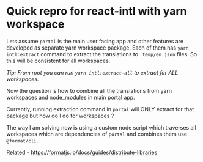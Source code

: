# Quick repro for react-intl with yarn workspace

Lets assume `portal` is the main user facing app and other features are developed as separate yarn workspace package. Each of them has `yarn intl:extract` 
command to extract the translations to `.temp/en.json` files. So this will be consistent for all workspaces.

_Tip: From root you can run `yarn intl:extract-all` to extract for ALL workspaces._

Now the question is how to combine all the translations from yarn workspaces and node_modules in main portal app.

Currently, running extraction command in `portal` will ONLY extract for that package but how do I do for workspaces ?

The way I am solving now is using a custom node script which traverses all workspaces which are dependencies of `portal` and combines them use `@format/cli`.

Related - https://formatjs.io/docs/guides/distribute-libraries

